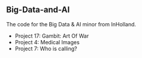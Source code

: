 ## Big-Data-and-AI
The code for the Big Data &amp; AI minor from InHolland.



- Project 17: Gambit: Art Of War
- Project 4: Medical Images
- Project 7: Who is calling?

